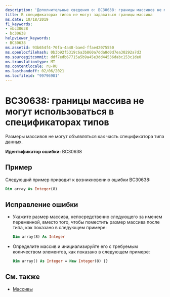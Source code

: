 ```yaml
---
description: 'Дополнительные сведения о: BC30638: границы массивов не могут использоваться в спецификаторах типов'
title: В спецификаторах типов не могут задаваться границы массива
ms.date: 10/18/2019
f1_keywords:
- vbc30638
- bc30638
helpviewer_keywords:
- BC30638
ms.assetid: 93b654f4-70fa-4a48-baed-ffae42075550
ms.openlocfilehash: 0b3b92f5319c6a3b860a7dda8d0d7ea30292a7d3
ms.sourcegitcommit: ddf7edb67715a5b9a45e3dd44536dabc153c1de0
ms.translationtype: MT
ms.contentlocale: ru-RU
ms.lasthandoff: 02/06/2021
ms.locfileid: "99796981"
---
```

# <a name="bc30638-array-bounds-cannot-appear-in-type-specifiers"></a>BC30638: границы массива не могут использоваться в спецификаторах типов

Размеры массивов не могут объявляться как часть спецификатора типа данных.

**Идентификатор ошибки:** BC30638

## <a name="example"></a>Пример

Следующий пример приводит к возникновению ошибки BC30638:

```vb
Dim array As Integer(8)
```

## <a name="to-correct-this-error"></a>Исправление ошибки

- Укажите размер массива, непосредственно следующего за именем переменной, вместо того, чтобы поместить размер массива после типа, как показано в следующем примере:

  ```vb
  Dim array(8) As Integer
  ```

- Определите массив и инициализируйте его с требуемым количеством элементов, как показано в следующем примере:

  ```vb
  Dim array() As Integer = New Integer(8) {}
  ```

## <a name="see-also"></a>См. также

- [Массивы](../../programming-guide/language-features/arrays/index.md)
